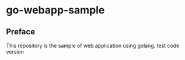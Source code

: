 # go-webapp-sample



## Preface
This repository is the sample of web application using golang.
test code version
